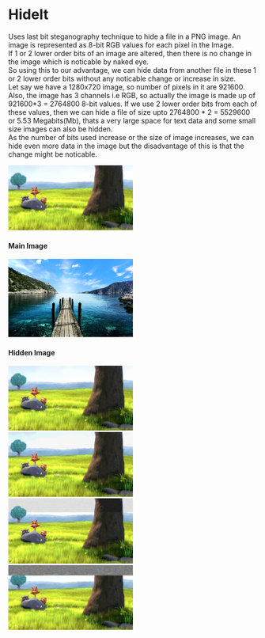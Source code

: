 # HideIt
Uses last bit steganography technique to hide a file in a PNG image. An image is represented as 8-bit RGB values for each pixel in the Image.<br/>
If 1 or 2 lower order bits of an image are altered, then there is no change in the image which is noticable by naked eye.<br/>
So using this to our advantage, we can hide data from another file in these 1 or 2 lower order bits without any noticable change or increase in size.<br/>
Let say we have a 1280x720 image, so number of pixels in it are 921600. Also, the image has 3 channels i.e RGB, so actually the image is made up of 921600*3 = 2764800 8-bit values. If we use 2 lower order bits from each of these values, then we can hide a file of size upto 2764800 * 2 = 5529600 or 5.53 Megabits(Mb), thats a very large space for text data and some small size images can also be hidden.<br/>
As the number of bits used increase or the size of image increases, we can hide even more data in the image but the disadvantage of this is that the change might be noticable.

<img width=50% src='samples/1.png' title="Main Image"/>
<h4>Main Image</h4>
<img width=50% src='samples/101.png' title="Hidden Image"/>
<h4>Hidden Image</h4>
<img width=50% src='samples/hide2.png' title="Using 2 LSBs for hiding data" white-space:nowrap/>
<img width=50% src='samples/hide4.png' title="Using 4 LSBs for hiding data" white-space:nowrap/>
<img width=50% src='samples/hide6.png' title="Using 6 LSBs for hiding data" white-space:nowrap/>
<img width=50% src='samples/hide8.png' title="Using 8 bits for hiding data" white-space:nowrap/>